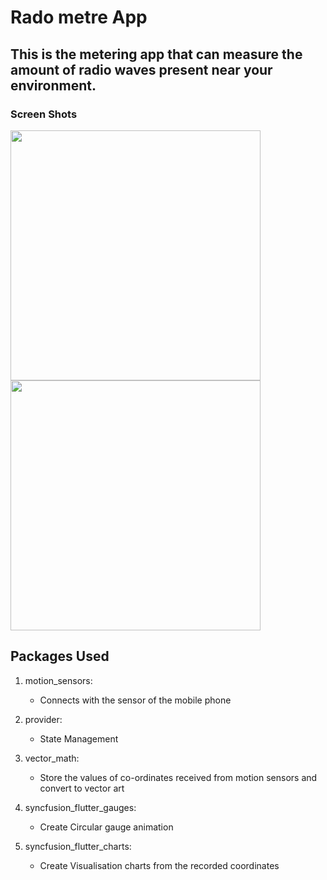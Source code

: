  
 # Rado metre App

## This is the metering app that can measure the amount of radio waves present near your environment.

### Screen Shots

<p float="left">

  <img src="https://user-images.githubusercontent.com/41485907/218252303-840c40d5-234d-4ab3-88b7-0e288261a7d7.png" width="400">

  
  <img src="https://user-images.githubusercontent.com/41485907/218252235-2150d6ef-f0b2-48b4-b740-828aee1dc894.png" width="400">

</p>

## Packages Used
 1. motion_sensors:
     - Connects with the sensor of the mobile phone
     
 2. provider:
      - State Management
      
 3. vector_math:
      - Store the values of co-ordinates received from motion sensors and convert to vector art
      
 4. syncfusion_flutter_gauges:
      - Create Circular gauge animation
      
 5. syncfusion_flutter_charts:
      - Create Visualisation charts from the recorded coordinates
